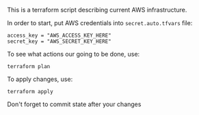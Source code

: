 This is a terraform script describing current AWS infrastructure.

In order to start, put AWS credentials into `secret.auto.tfvars` file:

    access_key = "AWS_ACCESS_KEY_HERE"
    secret_key = "AWS_SECRET_KEY_HERE"

To see what actions our going to be done, use:

    terraform plan

To apply changes, use:

    terraform apply

Don't forget to commit state after your changes
